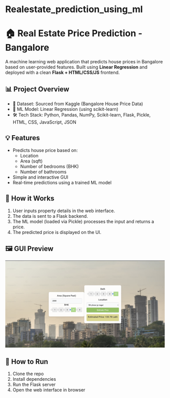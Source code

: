 # Realestate_prediction_using_ml


# 🏠 Real Estate Price Prediction - Bangalore

A machine learning web application that predicts house prices in Bangalore based on user-provided features. Built using **Linear Regression** and deployed with a clean **Flask + HTML/CSS/JS** frontend.

## 📊 Project Overview

- 📂 Dataset: Sourced from Kaggle (Bangalore House Price Data)
- 🧠 ML Model: Linear Regression (using scikit-learn)
- 🛠️ Tech Stack: Python, Pandas, NumPy, Scikit-learn, Flask, Pickle, HTML, CSS, JavaScript, JSON

## 💡 Features

- Predicts house price based on:
  - Location
  - Area (sqft)
  - Number of bedrooms (BHK)
  - Number of bathrooms
- Simple and interactive GUI
- Real-time predictions using a trained ML model

## 🚀 How it Works

1. User inputs property details in the web interface.
2. The data is sent to a Flask backend.
3. The ML model (loaded via Pickle) processes the input and returns a price.
4. The predicted price is displayed on the UI.

## 🖼 GUI Preview

![Real Estate GUI](Realestate_banglore_gui.png)

## 🧪 How to Run

1. Clone the repo  
2. Install dependencies  
3. Run the Flask server  
4. Open the web interface in browser
